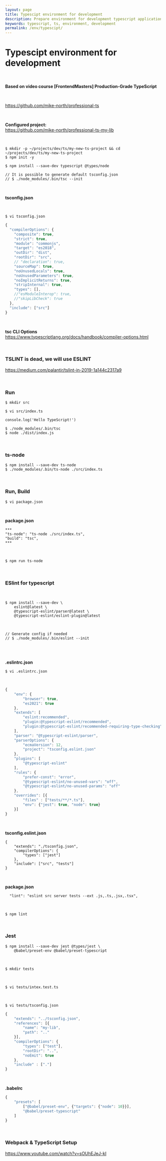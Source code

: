 ```yaml
---
layout: page
title: Typescipt environment for development
description: Prepare environment for development typescript applications
keywords: typescript, ts, environment, development
permalink: /env/typescipt/
---
```


# Typescipt environment for development

<br/>

**Based on video course [FrontendMasters] Production-Grade TypeScript**

<br/>

https://github.com/mike-north/professional-ts

<br/>

**Configured project:**  
https://github.com/mike-north/professional-ts-my-lib

<br/>

    $ mkdir -p ~/projects/dev/ts/my-new-ts-project && cd ~/projects/dev/ts/my-new-ts-project
    $ npm init -y

    $ npm install --save-dev typescript @types/node

    // It is possible to generate default tsconfig.json
    // $ ./node_modules/.bin/tsc --init

<br/>

**tsconfig.json**

<br/>

    $ vi tsconfig.json

<!-- ```json
{
  "compilerOptions": {
    "lib": ["es2015"],
    "module": "commonjs",
    "outDir": "dist",
    "sourceMap": true,
    "strict": true,
    "target": "es2015"
  },
  "include": ["src"]
}
``` -->

```js
{
  "compilerOptions": {
    "composite": true,
    "strict": true,
    "module": "commonjs",
    "target": "es2018",
    "outDir": "dist",
    "rootDir": "src",
    // "declaration": true,
    "sourceMap": true,
    "noUnusedLocals": true,
    "noUnusedParameters": true,
    "noImplicitReturns": true,
    "stripInternal": true,
    "types": [],
    //"esModuleInterop": true,
    //"skipLibCheck": true
  },
  "include": ["src"]
}
```

<br/>

**tsc CLI Options**  
https://www.typescriptlang.org/docs/handbook/compiler-options.html

<br/>

### TSLINT is dead, we will use ESLINT

https://medium.com/palantir/tslint-in-2019-1a144c2317a9

<!--

    $ npm install --save-dev tslint
    $ ./node_modules/.bin/tslint --init

**tslint.json**

-->

<br/>

### Run

    $ mkdir src

    $ vi src/index.ts

```
console.log('Hello TypeScript!')
```

    $ ./node_modules/.bin/tsc
    $ node ./dist/index.js

<br/>

### ts-node

    $ npm install --save-dev ts-node
    $ ./node_modules/.bin/ts-node ./src/index.ts

<br/>

### Run, Build

    $ vi package.json

<br/>

**package.json**

```
***
"ts-node": "ts-node ./src/index.ts",
"build": "tsc",
***
```

<br/>

    $ npm run ts-node

<!--
https://github.com/bcherny/programming-typescript-answers
-->

<!--



-->
<!--
<br/>

**tsconfig.json**

```
***
"rootDir": "./src",
"outDir": "./build"
***
```

-->

<br/>

### ESlint for typescript

<br/>

    $ npm install --save-dev \
        eslint@latest \
        @typescript-eslint/parser@latest \
        @typescript-eslint/eslint-plugin@latest

<br/>

    // Generate config if needed
    // $ ./node_modules/.bin/eslint --init

<br/>

<br/>

**.eslintrc.json**

    $ vi .eslintrc.json

<br/>

```js
{
    "env": {
        "browser": true,
        "es2021": true
    },
    "extends": [
        "eslint:recommended",
        "plugin:@typescript-eslint/recommended",
        "plugin:@typescript-eslint/recommended-requiring-type-checking"
    ],
    "parser": "@typescript-eslint/parser",
    "parserOptions": {
        "ecmaVersion": 12,
        "project": "tsconfig.eslint.json"
    },
    "plugins": [
        "@typescript-eslint"
    ],
    "rules": {
        "prefer-const": "error",
        "@typescript-eslint/no-unused-vars": "off",
        "@typescript-eslint/no-unused-params": "off"
    },
    "overrides": [{
        "files" : ["tests/**/*.ts"],
        "env": {"jest": true, "node": true}
    }]
}


```

<!-- ```js
{
    "parser": "@typescript-eslint/parser",
    "parserOptions" : {
        "ecmaVersion" : 2015,
        "sourceType" : "module"
    },
    "extends" : ["plugin:@typescript-eslint/recommended"],
    "env" : {"node": true},
    "rules" : {
        "indent" : "off",
        "@typescript-eslint/indent" : "off"
    }
}
``` -->

<br/>

**tsconfig.eslint.json**

```
{
    "extends": "./tsconfig.json",
    "compilerOptions": {
        "types": ["jest"]
    },
    "include": ["src", "tests"]
}

```

<br/>

**package.json**

```
  "lint": "eslint src server tests --ext .js,.ts,.jsx,.tsx",
```

<br/>

    $ npm lint

<br/>

### Jest

    $ npm install --save-dev jest @types/jest \
        @babel/preset-env @babel/preset-typescript

<br/>

    $ mkdir tests

<br/>

    $ vi tests/intex.test.ts

<br/>

    $ vi tests/tsconfig.json

```js
{
    "extends": "../tsconfig.json",
    "references": [{
        "name": "my-lib",
        "path": ".."
    }],
    "compilerOptions": {
        "types": ["test"],
        "rootDir": "..",
        "noEmit": true
    },
    "include" : ["."]
}

```

<br/>

**.babelrc**

```js
{
    "presets": [
        ["@babel/preset-env", {"targets": {"node": 10}}],
        "@babel/preset-typescript"
    ]
}
```

<br/>

### Webpack & TypeScript Setup

https://www.youtube.com/watch?v=sOUhEJeJ-kI
